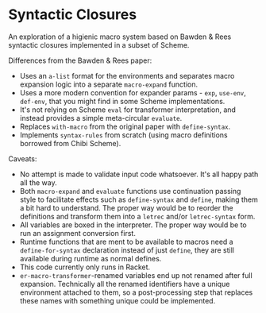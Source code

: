 # Syntactic Closures
An exploration of a higienic macro system based on Bawden & Rees syntactic closures implemented in a subset of Scheme.

Differences from the Bawden & Rees paper:
- Uses an `a-list` format for the environments and separates macro expansion logic into a separate `macro-expand` function.
- Uses a more modern convention for expander params - `exp`, `use-env`, `def-env`, that you might find in some Scheme implementations.
- It's not relying on Scheme `eval` for transformer interpretation, and instead provides a simple meta-circular `evaluate`.
- Replaces `with-macro` from the original paper with `define-syntax`.
- Implements `syntax-rules` from scratch (using macro definitions borrowed from Chibi Scheme).

Caveats:
- No attempt is made to validate input code whatsoever. It's all happy path all the way.
- Both `macro-expand` and `evaluate` functions use continuation passing style to facilitate effects such as `define-syntax` and `define`, making them a bit hard to understand. The proper way would be to reorder the definitions and transform them into a `letrec` and/or `letrec-syntax` form.
- All variables are boxed in the interpreter. The proper way would be to run an assignment conversion first.
- Runtime functions that are ment to be available to macros need a `define-for-syntax` declaration instead of just `define`, they are still available during runtime as normal defines.
- This code currently only runs in Racket.
- `er-macro-transformer`-renamed variables end up not renamed after full expansion. Technically all the renamed identifiers have a unique environment attached to them, so a post-processing step that replaces these names with something unique could be implemented.
